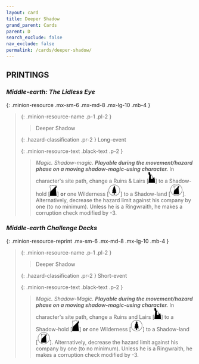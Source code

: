 ```yaml
---
layout: card
title: Deeper Shadow
grand_parent: Cards
parent: D
search_exclude: false
nav_exclude: false
permalink: /cards/deeper-shadow/
---
```


## PRINTINGS


### _Middle-earth: The Lidless Eye_

{: .minion-resource .mx-sm-6 .mx-md-8 .mx-lg-10 .mb-4 }
> {: .minion-resource-name .p-1 .pl-2 }
> > <div class="hazard-mp"></div>
> > <div class="card-name">Deeper Shadow</div>
>
> {: .hazard-classification .pr-2 }
> Long-event
>
> {: .minion-resource-text .black-text .p-2 }
> > _Magic._ _Shadow-magic._ ***Playable during the movement/hazard phase on a moving shadow-magic-using character.*** In character's site path, change a Ruins & Lairs <nobr>[<img src="/assets/images/ruinlair.svg">]</nobr> to a Shadow-hold <nobr>[<img src="/assets/images/shadow-hold.svg">]</nobr> **or** one Wilderness <nobr>[<img src="/assets/images/wilderness.svg">]</nobr> to a Shadow-land <nobr>[<img src="/assets/images/shadow-land.svg">]</nobr>. Alternatively, decrease the hazard limit against his company by one (to no minimum). Unless he is a Ringwraith, he makes a corruption check modified by -3. 
> 

### _Middle-earth Challenge Decks_

{: .minion-resource-reprint .mx-sm-6 .mx-md-8 .mx-lg-10 .mb-4 }
> {: .minion-resource-name .p-1 .pl-2 }
> > <div class="hazard-mp"></div>
> > <div class="card-name">Deeper Shadow</div>
>
> {: .hazard-classification .pr-2 }
> Short-event
>
> {: .minion-resource-text .black-text .p-2 }
> > _Magic._ _Shadow-Magic._ ***Playable during the movement/hazard phase on a moving shadow-magic-using character.*** In character's site path, change a Ruins and Lairs <nobr>[<img src="/assets/images/ruinlair.svg">]</nobr> to a Shadow-hold <nobr>[<img src="/assets/images/shadow-hold.svg">]</nobr> **or** one Wilderness <nobr>[<img src="/assets/images/wilderness.svg">]</nobr> to a Shadow-land <nobr>[<img src="/assets/images/shadow-land.svg">]</nobr>. Alternatively, decrease the hazard limit against his company by one (to no minimum). Unless he is a Ringwraith, he makes a corruption check modified by -3. 
> 
